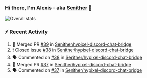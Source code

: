 ### Hi there, I'm Alexis - aka [Senither][website] 👋

![Overall stats](https://github-readme-stats.vercel.app/api?username=senither&theme=cobalt&show_icons=true&count_private=true)

### :zap: Recent Activity

<!--START_SECTION:activity-->
1. 🎉 Merged PR [#39](https://github.com/Senither/hypixel-discord-chat-bridge/pull/39) in [Senither/hypixel-discord-chat-bridge](https://github.com/Senither/hypixel-discord-chat-bridge)
2. ❗️ Closed issue [#38](https://github.com/Senither/hypixel-discord-chat-bridge/issues/38) in [Senither/hypixel-discord-chat-bridge](https://github.com/Senither/hypixel-discord-chat-bridge)
3. 🗣 Commented on [#38](https://github.com/Senither/hypixel-discord-chat-bridge/issues/38) in [Senither/hypixel-discord-chat-bridge](https://github.com/Senither/hypixel-discord-chat-bridge)
4. 🎉 Merged PR [#37](https://github.com/Senither/hypixel-discord-chat-bridge/pull/37) in [Senither/hypixel-discord-chat-bridge](https://github.com/Senither/hypixel-discord-chat-bridge)
5. 🗣 Commented on [#37](https://github.com/Senither/hypixel-discord-chat-bridge/issues/37) in [Senither/hypixel-discord-chat-bridge](https://github.com/Senither/hypixel-discord-chat-bridge)
<!--END_SECTION:activity-->

[website]: https://senither.com
